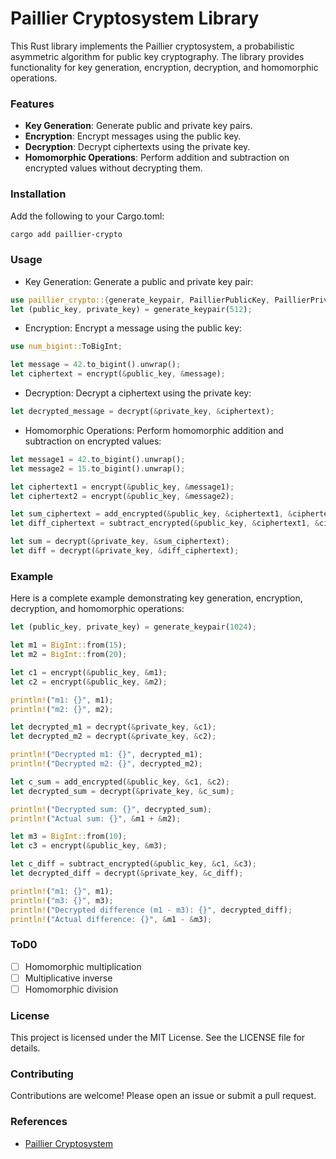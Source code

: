 # Paillier Cryptosystem Library

This Rust library implements the Paillier cryptosystem, a probabilistic asymmetric algorithm for public key cryptography. The library provides functionality for key generation, encryption, decryption, and homomorphic operations.

### Features
- **Key Generation**: Generate public and private key pairs.
- **Encryption**: Encrypt messages using the public key.
- **Decryption**: Decrypt ciphertexts using the private key.
- **Homomorphic Operations**: Perform addition and subtraction on encrypted values without decrypting them.

### Installation
Add the following to your Cargo.toml:
```bash
cargo add paillier-crypto
```

### Usage
- Key Generation: Generate a public and private key pair:

```rust
use paillier_crypto::{generate_keypair, PaillierPublicKey, PaillierPrivateKey};
let (public_key, private_key) = generate_keypair(512);
```

- Encryption: Encrypt a message using the public key:

```rust
use num_bigint::ToBigInt;

let message = 42.to_bigint().unwrap();
let ciphertext = encrypt(&public_key, &message);
```

- Decryption: Decrypt a ciphertext using the private key:

```rust
let decrypted_message = decrypt(&private_key, &ciphertext);
```

- Homomorphic Operations: Perform homomorphic addition and subtraction on encrypted values:

```rust
let message1 = 42.to_bigint().unwrap();
let message2 = 15.to_bigint().unwrap();

let ciphertext1 = encrypt(&public_key, &message1);
let ciphertext2 = encrypt(&public_key, &message2);

let sum_ciphertext = add_encrypted(&public_key, &ciphertext1, &ciphertext2);
let diff_ciphertext = subtract_encrypted(&public_key, &ciphertext1, &ciphertext2);

let sum = decrypt(&private_key, &sum_ciphertext);
let diff = decrypt(&private_key, &diff_ciphertext);
```


### Example
Here is a complete example demonstrating key generation, encryption, decryption, and homomorphic operations:

```rust
let (public_key, private_key) = generate_keypair(1024);

let m1 = BigInt::from(15);
let m2 = BigInt::from(20);

let c1 = encrypt(&public_key, &m1);
let c2 = encrypt(&public_key, &m2);

println!("m1: {}", m1);
println!("m2: {}", m2);

let decrypted_m1 = decrypt(&private_key, &c1);
let decrypted_m2 = decrypt(&private_key, &c2);

println!("Decrypted m1: {}", decrypted_m1);
println!("Decrypted m2: {}", decrypted_m2);

let c_sum = add_encrypted(&public_key, &c1, &c2);
let decrypted_sum = decrypt(&private_key, &c_sum);

println!("Decrypted sum: {}", decrypted_sum);
println!("Actual sum: {}", &m1 + &m2);

let m3 = BigInt::from(10);
let c3 = encrypt(&public_key, &m3);

let c_diff = subtract_encrypted(&public_key, &c1, &c3);
let decrypted_diff = decrypt(&private_key, &c_diff);

println!("m1: {}", m1);
println!("m3: {}", m3);
println!("Decrypted difference (m1 - m3): {}", decrypted_diff);
println!("Actual difference: {}", &m1 - &m3);
```

### ToD0
- [ ] Homomorphic multiplication
- [ ] Multiplicative inverse
- [ ] Homomorphic division

### License
This project is licensed under the MIT License. See the LICENSE file for details.

### Contributing
Contributions are welcome! Please open an issue or submit a pull request.

### References
- [Paillier Cryptosystem](https://en.wikipedia.org/wiki/Paillier_cryptosystem)